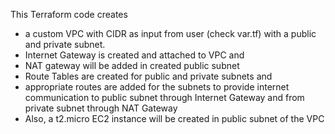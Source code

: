 This Terraform code creates 
- a custom VPC with CIDR as input from user (check var.tf) with a public and private subnet.
- Internet Gateway is created and attached to VPC and
- NAT gateway will be added in created public subnet
- Route Tables are created for public and private subnets and
- appropriate routes are added for the subnets to provide internet communication to public subnet through Internet Gateway and from private subnet through NAT Gateway
- Also, a t2.micro EC2 instance will be created in public subnet of the VPC
